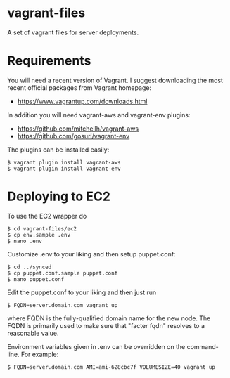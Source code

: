 # vagrant-files

A set of vagrant files for server deployments.

# Requirements

You will need a recent version of Vagrant. I suggest downloading the most recent 
official packages from Vagrant homepage:

* https://www.vagrantup.com/downloads.html

In addition you will need vagrant-aws and vagrant-env plugins:

* https://github.com/mitchellh/vagrant-aws
* https://github.com/gosuri/vagrant-env

The plugins can be installed easily:

    $ vagrant plugin install vagrant-aws
    $ vagrant plugin install vagrant-env

# Deploying to EC2

To use the EC2 wrapper do

    $ cd vagrant-files/ec2
    $ cp env.sample .env
    $ nano .env

Customize .env to your liking and then setup puppet.conf:

    $ cd ../synced
    $ cp puppet.conf.sample puppet.conf
    $ nano puppet.conf

Edit the puppet.conf to your liking and then just run

    $ FQDN=server.domain.com vagrant up

where FQDN is the fully-qualified domain name for the new node. The FQDN is 
primarily used to make sure that "facter fqdn" resolves to a reasonable value.

Environment variables given in .env can be overridden on the command-line. For 
example:

    $ FQDN=server.domain.com AMI=ami-628cbc7f VOLUMESIZE=40 vagrant up
